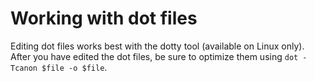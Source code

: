Working with dot files
======================

Editing dot files works best with the dotty tool (available on Linux only).
After you have edited the dot files, be sure to optimize them using `dot -Tcanon $file -o $file`.

